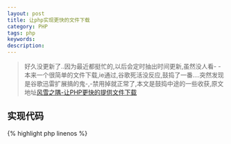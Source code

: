 ```yaml
---
layout: post
title: 让php实现更快的文件下载
category: PHP
tags: php
keywords: 
description: 
---
```


> 好久没更新了..因为最近都挺忙的,以后会定时抽出时间更新,虽然没人看- -
> 本来一个很简单的文件下载,ie通过,谷歌死活没反应,鼓捣了一番....突然发现是谷歌迅雷扩展搞的鬼-,-禁用掉就正常了,本文是鼓捣中途的一些收获,原文地址[风雪之隅-让PHP更快的提供文件下载](http://www.laruence.com/2012/05/02/2613.html)

## 实现代码

{% highlight php linenos %}
<?php
    $file = "/tmp/中文名.tar.gz";
    $filename = basename($file);
    header("Content-type: application/octet-stream");
    //处理中文文件名
    $ua = $_SERVER["HTTP_USER_AGENT"];
    $encoded_filename = rawurlencode($filename);
    if (preg_match("/MSIE/", $ua)) {
     header('Content-Disposition: attachment; filename="' . $encoded_filename . '"');
    } else if (preg_match("/Firefox/", $ua)) {
     header("Content-Disposition: attachment; filename*=\"utf8''" . $filename . '"');
    } else {
     header('Content-Disposition: attachment; filename="' . $filename . '"');
    }
    //让Xsendfile发送文件
    header("X-Sendfile: $file");
{% endhighlight %}

原文作者考虑到下载文件有可能有中文名,为了解决这个问题首先用`$_SERVER["HTTP_USER_AGENT"]`获取用户浏览器信息,然后用正则判断是ie还是火狐还是其他,并分别做处理,最后没有用`fread()`或者`file_get_contents()`是考虑到了:


`输出的时候, 如果是Apache + PHP mod, 那么还需要发送到Apache的输出缓冲区. 最后才发送给用户. 而对于Nginx + fpm如果他们分开部署的话, 那还会带来额外的网络IO.
那么, 能不能不经过PHP这层, 直接让Webserver直接把文件发送给用户呢?
我们可以使用Apache的module mod_xsendfile, 让Apache直接发送这个文件给用户`


也就是:

{% highlight php linenos %}
    header("X-Sendfile: $file");
{% endhighlight %}

这样可以跳过php直接用apache发送文件给用户,达到更快的目的,文章写得精彩且通俗易懂,但是有点小瑕疵....因为php自带的basename()函数本身就不支持中文啊也就是说如果文件是中文名的话`$filename = basename($file);` 就直接把文件名过滤掉了,更别说接下来的操作了,小生站在巨人的肩膀上做了一些简单的改进..

{% highlight php linenos %}
<?php
    $file = "/tmp/中文名.tar.gz";
    $filename = preg_replace('/^.+[\\\\\\/]/', '', $file);
    header("Content-type: application/octet-stream");
    //处理中文文件名
    $ua = $_SERVER["HTTP_USER_AGENT"];
    $encoded_filename = rawurlencode($filename);
    if (preg_match("/MSIE/", $ua)) {
     header('Content-Disposition: attachment; filename="' . $encoded_filename . '"');
    } else if (preg_match("/Firefox/", $ua)) {
     header("Content-Disposition: attachment; filename*=\"utf8''" . $filename . '"');
    } else {
     header('Content-Disposition: attachment; filename="' . $filename . '"');
    }
    //让Xsendfile发送文件
    header("X-Sendfile: $file");
{% endhighlight %}

谷歌,ie,火狐均测试通过
打完收工 :P
